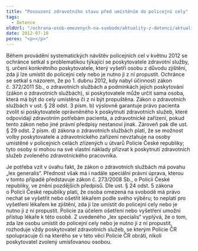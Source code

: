 ```yaml
---
title: "Posouzení zdravotního stavu před umístěním do policejní cely"
tags:
  - Detence
oldUrl: "/ochrana-osob-omezenych-na-svobode/aktuality-z-detenci/aktuality-z-detenci-2012/posouzeni-zdravotniho-stavu-pred-umistenim-do-policejni-cely/"
date: 2012-07-10
perex: "<p></p>"
---
```


<!-- imported from the old website -->

<p>Během provádění systematických návštěv policejních cel v květnu 2012 se ochránce setkal s problematikou týkající se poskytovatele zdravotní služby, tj. určení konkrétního poskytovatele, který vyšetří osobu z důvodu zjištění, zda ji lze umístit do policejní cely nebo je nutno ji z ní propustit. Ochránce se setkal s názorem, že po 1. dubnu 2012, kdy nabyl účinnosti zákon č. 372/2011 Sb., o zdravotních službách a podmínkách jejich poskytování (zákon o zdravotních službách), si poskytovatele může určit sama osoba, která má být do cely umístěna či z ní být propuštěna. Zákon o zdravotních službách v ust. § 28 odst. 3 písm. b) výslovně garantuje právo pacienta zvolit si poskytovatele oprávněného k poskytnutí zdravotních služeb, které odpovídají zdravotním potřebám pacienta, a zdravotnické zařízení, pokud tento zákon nebo jiné právní předpisy nestanoví jinak. Zároveň pak dle ust. § 29 odst. 2 písm. d) zákona o zdravotních službách platí, že se možnost volby poskytovatele a zdravotnického zařízení nevztahuje na osoby umístěné v policejních celách zřízených u útvarů Policie České republiky; tyto osoby si mohou na své vlastní náklady přizvat k poskytnutí zdravotních služeb zvoleného zdravotnického pracovníka. </p>Je potřeba vzít v úvahu fakt, že zákon o zdravotních službách má povahu „lex generalis“. Přednost však má i nadále speciální právní úprava, kterou v tomto případě představuje zákon č. 273/2008 Sb., o Policii České republiky, ve znění pozdějších předpisů. Dle ust. § 24 odst. 5 zákona o Policii České republiky platí, že osoba omezená na svobodě má právo nechat se vyšetřit nebo ošetřit lékařem podle svého výběru; to neplatí pro vyšetření lékařem ke zjištění, zda ji lze umístit do policejní cely nebo je nutno ji z ní propustit. Policie za účelem ošetření nebo vyšetření umožní přístup lékaře k této osobě. Z uvedeného „lex specialis“ vyplývá, že o tom, zda lze osobu umístit do policejní cely nebo je nutno ji z ní propustit, rozhoduje vždy poskytovatel zdravotních služeb, se kterým Policie ČR spolupracuje či na kterého se v této věci Policie ČR obrátí, nikoli poskytovatel zvolený umísťovanou osobou.
